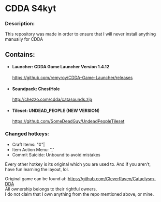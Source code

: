 # CDDA S4kyt

### Description:
This repository was made in order to ensure that I will never install anything manually for CDDA </br>

## Contains:

* #### Launcher: CDDA Game Launcher Version 1.4.12
  https://github.com/remyroy/CDDA-Game-Launcher/releases </br>

* #### Soundpack: ChestHole
  http://chezzo.com/cdda/catasounds.zip </br>

* #### Tileset: UNDEAD_PEOPLE (NEW VERSION)
  https://github.com/SomeDeadGuy/UndeadPeopleTileset </br>

### Changed hotkeys:
 * Craft Items: "0"|
 * Item Action Menu: ","
 * Commit Suicide: Unbound to avoid mistakes

Every other hotkey is its original which you are used to.
And if you aren't, have fun learning the layout, lol.



Original game can be found at: https://github.com/CleverRaven/Cataclysm-DDA </br>
All ownership belongs to their rightful owners. </br>
I do not claim that I own anything from the repo mentioned above, or mine.
